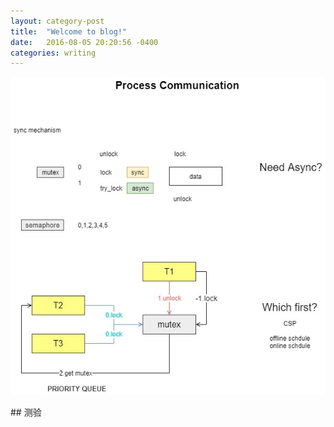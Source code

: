 ```yaml
--- 
layout: category-post
title:  "Welcome to blog!"
date:   2016-08-05 20:20:56 -0400
categories: writing
---
```


![未命名绘图-第 1 页 (1).jpg](assert/1608992713194-aa467289-07f5-44e0-81ed-4b5a8acb2727.jpeg)

\## 测验